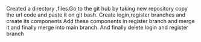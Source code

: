 Created a directory ,files.Go to  the git hub by taking new repository copy the url code and paste it on git bash. 
Create login,register branches and create its components
Add these components in register branch and merge it and finally merge into main branch. 
And finally delete login and register branch 
